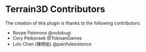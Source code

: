 ﻿# Terrain3D Contributors

The creation of this plugin is thanks to the following contributors.

* Roope Palmroos @outobugi
* Cory Petkovsek @TokisanGames 
* Loïc Chen (陳明佑) @painfulexistence
